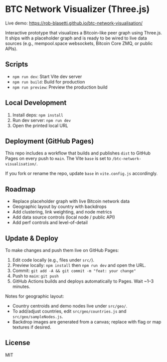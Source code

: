 # BTC Network Visualizer (Three.js)

Live demo: https://rob-blasetti.github.io/btc-network-visualisation/

Interactive prototype that visualizes a Bitcoin-like peer graph using Three.js. It ships with a placeholder graph and is ready to be wired to live data sources (e.g., mempool.space websockets, Bitcoin Core ZMQ, or public APIs).

## Scripts

- `npm run dev`: Start Vite dev server
- `npm run build`: Build for production
- `npm run preview`: Preview the production build

## Local Development

1. Install deps: `npm install`
2. Run dev server: `npm run dev`
3. Open the printed local URL

## Deployment (GitHub Pages)

This repo includes a workflow that builds and publishes `dist` to GitHub Pages on every push to `main`. The Vite `base` is set to `/btc-network-visualisation/`.

If you fork or rename the repo, update `base` in `vite.config.js` accordingly.

## Roadmap

- Replace placeholder graph with live Bitcoin network data
- Geographic layout by country with backdrops
- Add clustering, link weighting, and node metrics
- Add data source controls (local node / public API)
- Add perf controls and level-of-detail

## Update & Deploy

To make changes and push them live on GitHub Pages:

1. Edit code locally (e.g., files under `src/`).
2. Preview locally: `npm install` then `npm run dev` and open the URL.
3. Commit: `git add -A && git commit -m "feat: your change"`
4. Push to `main`: `git push`
5. GitHub Actions builds and deploys automatically to Pages. Wait ~1–3 minutes.

Notes for geographic layout:
- Country centroids and demo nodes live under `src/geo/`.
- To add/adjust countries, edit `src/geo/countries.js` and `src/geo/sampleNodes.js`.
- Backdrop images are generated from a canvas; replace with flag or map textures if desired.

## License

MIT
